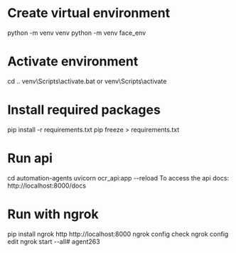 # Create virtual environment
python -m venv venv
python -m venv face_env
# Activate environment
cd ..
venv\Scripts\activate.bat
or venv\Scripts\activate

# Install required packages
pip install -r requirements.txt
pip freeze > requirements.txt

# Run api
cd automation-agents
uvicorn ocr_api:app --reload
To access the api docs: http://localhost:8000/docs

# Run with ngrok
pip install 
ngrok http http://localhost:8000
ngrok config check
ngrok config edit
ngrok start --all#   a g e n t 2 6 3  
 